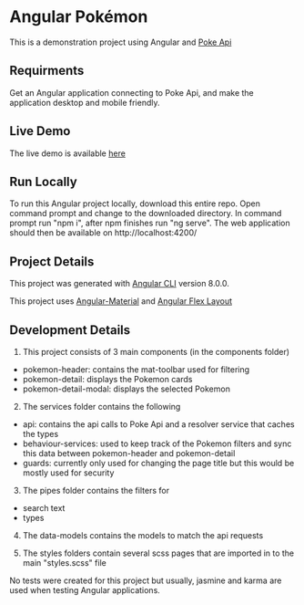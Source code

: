 # Angular Pokémon

This is a demonstration project using Angular and <a href="https://pokeapi.co/" target="_blank">Poke Api</a>

## Requirments
Get an Angular application  connecting to Poke Api, and make the application desktop and mobile friendly.

## Live Demo

The live demo is available <a href="https://appdemo1.com" target="_blank">here</a>

## Run Locally

To run this Angular project locally, download this entire repo. Open command prompt and change to the downloaded directory. In command prompt run "npm i", after npm finishes run "ng serve". The web application should then be available on http://localhost:4200/

## Project Details

This project was generated with <a href="https://github.com/angular/angular-cli" target="_blank">Angular CLI</a> version 8.0.0.

This project uses <a href="https://material.angular.io/" target="_blank">Angular-Material</a> and <a href="https://github.com/angular/flex-layout#readme" target="_blank">Angular Flex Layout</a>

## Development Details

1. This project consists of 3 main components (in the components folder) 
- pokemon-header: contains the mat-toolbar used for filtering
- pokemon-detail: displays the Pokemon cards
- pokemon-detail-modal: displays the selected Pokemon

2. The services folder contains the following
  - api: contains the api calls to Poke Api and a resolver service that caches the types
  - behaviour-services: used to keep track of the Pokemon filters and sync this data between pokemon-header and pokemon-detail
  - guards: currently only used for changing the page title but this would be mostly used for security

3. The pipes folder contains the filters for 
  - search text 
  - types

4. The data-models contains the models to match the api requests

5. The styles folders contain several scss pages that are imported in to the main "styles.scss" file

No tests were created for this project but usually, jasmine and karma are used when testing Angular applications.
